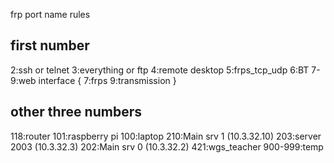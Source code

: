 frp port name rules
## first number ##
2:ssh or telnet
3:everything or ftp
4:remote desktop
5:frps_tcp_udp
6:BT
7-9:web interface
{
	7:frps
	9:transmission
}
## other three numbers ##
118:router
101:raspberry pi
100:laptop
210:Main srv 1 (10.3.32.10)
203:server 2003 (10.3.32.3)
202:Main srv 0 (10.3.32.2)
421:wgs_teacher
900-999:temp